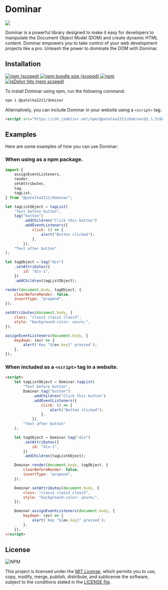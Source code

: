 # Dominar

[![](https://cdn.jsdelivr.net/gh/patelka2211/dominar@master/website-stuff/media/poster.png)](https://www.npmjs.com/package/@patelka2211/dominar)

Dominar is a powerful library designed to make it easy for developers to manipulate the Document Object Model (DOM) and create dynamic HTML content. Dominar empowers you to take control of your web development projects like a pro. Unleash the power to dominate the DOM with Dominar.

## Installation

[
![npm (scoped)](https://img.shields.io/npm/v/@patelka2211/dominar)
![npm bundle size (scoped)](https://img.shields.io/bundlephobia/min/@patelka2211/dominar)
![npm](https://img.shields.io/npm/dm/@patelka2211/dominar)
![jsDelivr hits (npm scoped)](https://img.shields.io/jsdelivr/npm/hm/@patelka2211/dominar)
](https://www.npmjs.com/package/@patelka2211/dominar)

To install Dominar using npm, run the following command:

```sh
npm i @patelka2211/dominar
```

Alternatively, you can include Dominar in your website using a `<script>` tag:

```html
<script src="https://cdn.jsdelivr.net/npm/@patelka2211/dominar@1.1.5/Dominar.iife.js"></script>
```

## Examples

Here are some examples of how you can use Dominar:

### When using as a npm package.

```js
import {
    assignEventListeners,
    render,
    setAttributes,
    tag,
    tagList,
} from "@patelka2211/dominar";

let tagListObject = tagList(
    "Text before button",
    tag("button")
        .addChildren("Click this button")
        .addEventListeners({
            click: () => {
                alert("Button clicked");
            },
        }),
    "Text after button"
);

let tagObject = tag("div")
    .setAttributes({
        id: "div-1",
    })
    .addChildren(tagListObject);

render(document.body, tagObject, {
    clearBeforeRender: false,
    insertType: "prepend",
});

setAttributes(document.body, {
    class: "class1 class2 class3",
    style: "background-color: azure;",
});

assignEventListeners(document.body, {
    keydown: (ev) => {
        alert(`Key "${ev.key}" pressed`);
    },
});
```

### When included as a `<script>` tag in a website.

```html
<script>
    let tagListObject = Dominar.tagList(
        "Text before button",
        Dominar.tag("button")
            .addChildren("Click this button")
            .addEventListeners({
                click: () => {
                    alert("Button clicked");
                },
            }),
        "Text after button"
    );

    let tagObject = Dominar.tag("div")
        .setAttributes({
            id: "div-1",
        })
        .addChildren(tagListObject);

    Dominar.render(document.body, tagObject, {
        clearBeforeRender: false,
        insertType: "prepend",
    });

    Dominar.setAttributes(document.body, {
        class: "class1 class2 class3",
        style: "background-color: azure;",
    });

    Dominar.assignEventListeners(document.body, {
        keydown: (ev) => {
            alert(`Key "${ev.key}" pressed`);
        },
    });
</script>
```

## License

![NPM](https://img.shields.io/npm/l/@patelka2211/dominar)

This project is licensed under the [MIT License](./LICENSE), which permits you to use, copy, modify, merge, publish, distribute, and sublicense the software, subject to the conditions stated in the [LICENSE file](./LICENSE).
